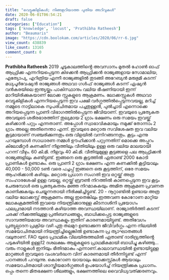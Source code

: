```yaml
---
title: "വെട്ടുക്കിളികൾ; നിങ്ങളറിയാത്ത പുതിയ അറിവുകൾ"
date: 2020-06-01T06:54:21
draft: false
categories: ["Education"]
tags: ['knowledge', 'locust', 'Prathibha Ratheesh']
author: "Beaumaris"
image: "https://cdn.boolokam.com/articles/2020/06/rr-6.jpg"
view_count: 438839
like_count: 13165
comment_count: 0
---
```


[](https://wordpress-972788-3403151.cloudwaysapps.com/prathibha-ratheesh-write-about-locust/275838/rr-1202)**Prathibha Ratheesh** 2019 ചൂടുകാലത്തിൻ്റെ അവസാനം മുതൽ ഹോൺ ഓഫ് ആഫ്രിക്ക എന്നറിയപ്പെടുന്ന കിഴക്കൻ ആഫ്രിക്കൻ രാജ്യങ്ങളായ സോമാലിയ, എത്യോപ്യ, എറിത്രിയ എന്നീ രാജ്യങ്ങളിൽ തുടങ്ങി അറേബ്യൻ മരുഭുമി കടന്ന് മധ്യപൂർവേഷ്യൻ രാജ്യങ്ങൾ അഥവാ ഗൾഫ് രാജ്യങ്ങൾ കടന്ന് ഏഷ്യൻ വൻകരയിലെ ഇന്ത്യയ്ക്കും പാകിസ്ഥാനും വലിയ ഭീഷണിയായി ഇന്ന് മാറിയിരിക്കുകയാണ് ലോക്ക സ്റ്റുകളുടെ ആക്രമണം. ലോക്കസ്റ്റുകൾ അഥവാ വെട്ടുകിളികൾ എന്നറിയപ്പെടുന്ന ഇവ പക്ഷി വർഗ്ഗത്തിൽപ്പെടുന്നവയല്ല, മറിച്ച് നമ്മുടെ നാട്ടിലാകെ സുപരിചിതമായ പച്ചതുള്ളൻ, പുൽച്ചാടി എന്നൊക്കെ അറിയപ്പെടുന്ന പ്രാണി വിഭാഗത്തിൽപ്പെടുന്ന ജീവിയാണ്. ഇവയുടെ പ്രത്യേകത അവയുടെ ശരീരഭാരത്തിന് തുല്യമായ 2 ഗ്രാം ഭക്ഷണം ഒരു സമയം ഇവയ്ക്ക് കഴിക്കാൻ പറ്റും എന്നതാണ്. അപ്പോൾ സ്വാഭാവികമായും നമുക്ക് തോന്നാം 2 ഗ്രാം അല്ലെ അതിനെന്താ എന്ന്. ഇവയുടെ മറ്റൊരു സവിശേഷത ഇവ വലിയ കൂട്ടമായാണ് സഞ്ചരിക്കുന്നതും ഒരു വിളയിൽ വന്നിറങ്ങന്നതും. കൂട്ടം എന്നു പറയുമ്പോൾ സാധാരണ നമ്മൾ ഊഹിക്കാൻ പറ്റുന്നതിന് മൊക്കെ അപ്പുറം കിലോമീറ്റർ കണക്കിന് നീളത്തിലും വീതിയിലും ഉള്ള ഒരു വലിയ മാലയായി പറന്ന് വീഴും. 60 കി.മി. നീളവും 40 കി.മി. വീതിയുമുള്ള കൂട്ടങ്ങളെ പല ആഫ്രിക്കൻ രാജ്യങ്ങളിലും കണ്ടിട്ടുണ്ട്. ഇങ്ങനെ ഒരു കൂട്ടത്തിൽ ഏതാണ്ട് 2000 കോടി പ്രാണികൾ ഉണ്ടാകും. ഒരു പ്രാണി 2 ഗ്രാം ഭക്ഷണം എന്ന കണക്കിൽ കൂട്ടിയാലും 40,000 - 50,000 ടൺ വരെ പച്ചപ്പ് ഇങ്ങനെ ഒരു കൂട്ടത്തിന്, ഒരേ സമയം ആഹരിക്കാൻ കഴിയും. മറ്റൊരു പ്രധാന സംഗതി ഇവ ഒറ്റയ്ക്ക് അത്ര സംഹാരശേഷി ഉള്ള വയല്ല, ഒറ്റയ്ക്ക് ബ്രൗൺ നിറത്തിൽ കാണപ്പെടുന്ന ഇവ കൂട്ടം ചേരുമ്പോൾ ഒരു പ്രത്യേകതരം മഞ്ഞ നിറമാകുകയും അമിത ആക്രമണ പ്രവണത കാണിക്കുകയും ചെയ്യുന്നതായി നീരിക്ഷിച്ചിട്ടുണ്ട്. 20 - നൂറ്റാണ്ടിൽ ഉണ്ടായ അത്ര വലിയ ലോക്കസ്റ്റ് ആക്രമണം അല്ല ഇതെങ്കിലും ഇത്തവണ കോറോണ മാറ്റിയ ലോകക്രമത്തിൽ ഇവയെ നിയന്ത്രിക്കാനുള്ള കീടനാശിനി പ്രയോഗം ഫലപ്രദമായി നടത്താൻ കഴിയാത്ത അവസ്ഥയിലാണ്. രാജ്യാതിർത്തി കടന്ന് ചരക്ക് നീക്കത്തിലുള്ള പ്രതിബന്ധങ്ങളും, ബാധിക്കപ്പെട്ട രാജ്യങ്ങളുടെ സാമ്പത്തിയമായ അവസ്ഥകളും ഇതിന് കാരണമായിട്ടുണ്ട്. അതിവേഗം പ്രത്യുല്പാദന പ്രക്രിയ വഴി പുതു തലമുറ ഉണ്ടാക്കുന്ന ജീവിവർഗ്ഗം എന്ന നിലയിൽ സമയോചിതമായി നിയന്ത്രിച്ചില്ലെങ്കിൽ ഉണ്ടാകുന്ന പ്ര ത്യാഘാതങ്ങൾ വലുതാണ്. FAO യുടെ പ്രാഥമിക വിലയിരുത്തലിൽ ഏതാണ്ട് ദാരിദ്ര്യത്തിൻ്റെ പടുകുഴിയിൽ ഉള്ള12 ദശലക്ഷം ആളുകളുടെ പ്രാഥമികമായി ബാധിച്ചു കഴിഞ്ഞു... വരും നാളുകൾ ഇനിയും ഭീതിദമാകും എന്നാണ്.കാലാവസ്ഥയിൽ ഉണ്ടായിട്ടുള്ള മാറ്റങ്ങൾ ഇവയുടെ വംശവർദ്ധന വിന് കാരണമായി തീർന്നിട്ടുണ്ട് എന്ന് പഠനങ്ങൾ പറയുന്നു. കൊറോണ യായാലും ലോക്കസ്റ്റ്കൾ ആയാലും സമയോചിതമായി ശാസ്ത്രീയമാർഗ്ഗങ്ങൾ ഉപയോഗിച്ച് നിയന്ത്രിക്കുക പ്രധാനം. ഒപ്പം തന്നെ മിതഭക്ഷണ ശീലങ്ങളും, ഭക്ഷണത്തിലെ വൈവിധ്യവത്ക്കരണവും.
